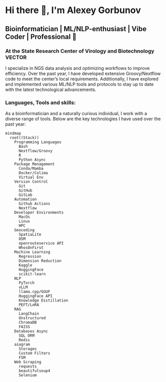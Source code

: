 # Hi there 👋, I'm Alexey Gorbunov

## Bioinformatician | ML/NLP-enthusiast | Vibe Coder | Professional 🤡

### At the State Research Center of Virology and Biotechnology VECTOR
I specialize in NGS data analysis and optimizing workflows to improve efficiency. Over the past year, I have developed extensive Groovy/Nextflow code to meet the center’s local requirements. Additionally, I have explored and implemented various ML/NLP tools and protocols to stay up to date with the latest technological advancements.

### Languages, Tools and skills:

As a bioinformatician and a naturally curious individual, I work with a diverse range of tools. Below are the key technologies I have used over the past year:

```mermaid
mindmap
  root((Stack))
    Programming Languages
      Bash
      Nextflow/Groovy
      R
      Python Async
    Package Management
      Conda/Mamba
      Docker/Colima
      Virtual Env
    Version Control
      Git
      GitHub
      GitLab
    Automation
      Github Actions
      Nextflow
    Developer Environments
      MacOs
      Linux
      HPC
    Geocoding
      SpatiaLite
      OSM
      openrouteservice API
      WhosOnFirst
    Machine Learning
      Regression
      Dimension Reduction
      Kaggle
      HuggingFace
      scikit-learn
    NLP
      PyTorch
      vLLM
      llama.cpp/GGUF
      HuggingFace API
      Knowledge Distillation
      PEFT/LoRA
    RAG
      LangChain
      Unstructured
      ChromaDB
      FAISS
    Databases Async
      SQL ORM
      Redis
    aiogram
      Storages
      Custom Filters
      FSM
    Web Scraping
      requests
      beautifulsoup4
      Selenium 
```
